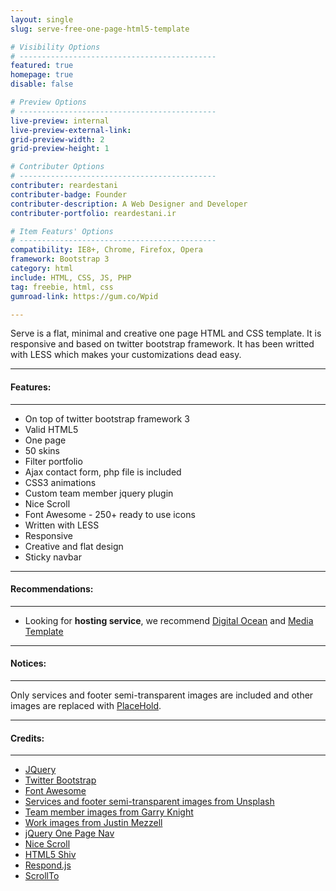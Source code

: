 ```yaml
---
layout: single
slug: serve-free-one-page-html5-template

# Visibility Options
# --------------------------------------------
featured: true
homepage: true
disable: false

# Preview Options
# --------------------------------------------
live-preview: internal
live-preview-external-link:
grid-preview-width: 2
grid-preview-height: 1

# Contributer Options
# --------------------------------------------
contributer: reardestani
contributer-badge: Founder
contributer-description: A Web Designer and Developer 
contributer-portfolio: reardestani.ir

# Item Featurs' Options
# --------------------------------------------
compatibility: IE8+, Chrome, Firefox, Opera
framework: Bootstrap 3
category: html
include: HTML, CSS, JS, PHP
tag: freebie, html, css
gumroad-link: https://gum.co/Wpid

---
```

Serve is a flat, minimal and creative one page HTML and CSS template. It is responsive and based on twitter bootstrap framework. It has been writted with LESS which makes your customizations dead easy.

---
#### Features:
---
+ On top of twitter bootstrap framework 3
+ Valid HTML5
+ One page
+ 50 skins
+ Filter portfolio
+ Ajax contact form, php file is included
+ CSS3 animations
+ Custom team member jquery plugin
+ Nice Scroll
+ Font Awesome - 250+ ready to use icons
+ Written with LESS
+ Responsive
+ Creative and flat design
+ Sticky navbar

---
#### Recommendations: 
---
+ Looking for **hosting service**, we recommend <a href="http://goo.gl/E1ILxo" target="_blank" title="Cheap Prices (both monthly and hourly), Developer Friendly and Easy-to-use Control Panel">Digital Ocean</a> and <a href="http://www.mediatemple.net" target="_blank" title="New Hosing Technologies, 2 Month Free Hosting, Over 200,000 WordPress Hosting, 1 Click WordPress Installation">Media Template</a>

---
#### Notices:
---
Only services and footer semi-transparent images are included and other images are replaced with <a href="http://placehold.it/" target="_blank">PlaceHold</a>.</p>

---
#### Credits:
---
+ <a href="http://jquery.com" target="_blank">JQuery</a>
+ <a href="http://getbootstrap.com/" target="_blank">Twitter Bootstrap </a>
+ <a href="http://fortawesome.github.io/Font-Awesome" target="_blank">Font Awesome</a>
+ <a href="http://unsplash.com" target="_blank">Services and footer semi-transparent images from Unsplash</a>
+ <a href="http://www.flickr.com/photos/garryknight" target="_blank">Team member images from Garry Knight </a>
+ <a href="http://justinmezzell.com" target="_blank">Work images from Justin Mezzell</a>
+ <a href="http://github.com/davist11/jQuery-One-Page-Nav" target="_blank">jQuery One Page Nav</a>
+ <a href="http://areaaperta.com/nicescroll" target="_blank">Nice Scroll</a>
+ <a href="https://github.com/aFarkas/html5shiv" target="_blank">HTML5 Shiv</a>
+ <a href="https://github.com/scottjehl/Respond" target="_blank">Respond.js</a>
+ <a href="http://flesler.blogspot.com" target="_blank">ScrollTo</a>